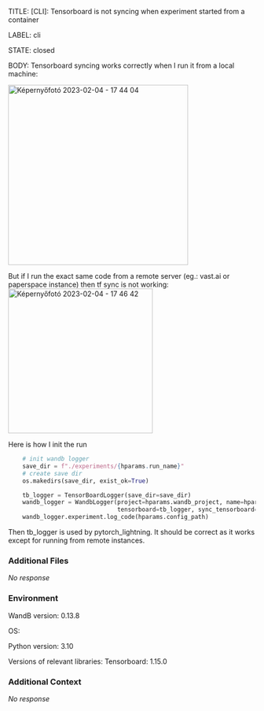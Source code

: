 TITLE:
[CLI]: Tensorboard is not syncing when experiment started from a container

LABEL:
cli

STATE:
closed

BODY:
Tensorboard syncing works correctly when I run it from a local machine:

<img width="366" alt="Képernyőfotó 2023-02-04 - 17 44 04" src="https://user-images.githubusercontent.com/13771341/216779267-ec148199-685f-4310-8de0-432724d968d5.png">

But if I run the exact same code from a remote server (eg.: vast.ai or paperspace instance) then tf sync is not working:
<img width="294" alt="Képernyőfotó 2023-02-04 - 17 46 42" src="https://user-images.githubusercontent.com/13771341/216779320-24800550-3528-4ae1-94be-fa22cd11e7a5.png">

Here is how I init the run
<!--- A minimal code snippet between the quotes below  -->
```python
    # init wandb logger
    save_dir = f"./experiments/{hparams.run_name}"
    # create save dir
    os.makedirs(save_dir, exist_ok=True)

    tb_logger = TensorBoardLogger(save_dir=save_dir)
    wandb_logger = WandbLogger(project=hparams.wandb_project, name=hparams.run_name, save_dir=save_dir,
                               tensorboard=tb_logger, sync_tensorboard=True, config=config, log_model=hparams.log_model)
    wandb_logger.experiment.log_code(hparams.config_path)
```

Then tb_logger is used by pytorch_lightning.
It should be correct as it works except for running from remote instances.


### Additional Files

_No response_

### Environment

WandB version: 0.13.8

OS: 

Python version: 3.10

Versions of relevant libraries: 
Tensorboard: 1.15.0


### Additional Context

_No response_


